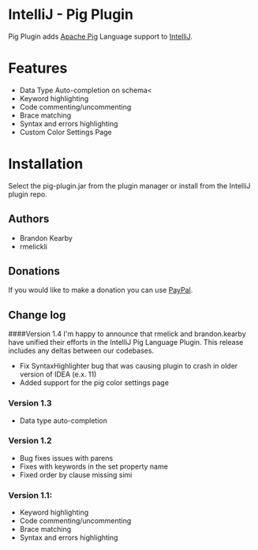 # IntelliJ - Pig Plugin
Pig Plugin adds [Apache Pig](http://pig.apache.org/) Language support to [IntelliJ](http://www.jetbrains.com/idea/).

# Features
* Data Type Auto-completion on schema<
* Keyword highlighting
* Code commenting/uncommenting
* Brace matching
* Syntax and errors highlighting
* Custom Color Settings Page

# Installation
Select the pig-plugin.jar from the plugin manager or install from the IntelliJ plugin repo.

## Authors
* Brandon Kearby
* rmelickli

## Donations
If you would like to make a donation you can use [PayPal](https://www.paypal.com/cgi-bin/webscr?cmd=_donations&business=T2DA32ERZGGXL&lc=US&currency_code=USD&bn=PP%2dDonationsBF%3abtn_donateCC_LG%2egif%3aNonHosted).


## Change log

####Version 1.4
I'm happy to announce that rmelick and brandon.kearby have unified their efforts in the IntelliJ Pig Language Plugin. This release includes any deltas between our codebases.

* Fix SyntaxHighlighter bug that was causing plugin to crash in older version of IDEA (e.x. 11)
* Added support for the pig color settings page

### Version 1.3
* Data type auto-completion

### Version 1.2
* Bug fixes issues with parens
* Fixes with keywords in the set property name
* Fixed order by clause missing simi

### Version 1.1:
* Keyword highlighting
* Code commenting/uncommenting
* Brace matching
* Syntax and errors highlighting
